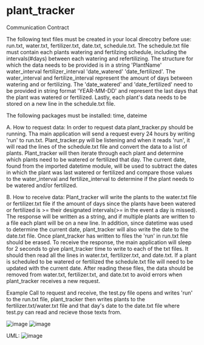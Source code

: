 # plant_tracker

Communication Contract

The following text files must be created in your local direcotry before use: run.txt, water.txt, fertilizer.txt, date.txt, schedule.txt.
The schedule.txt file must contain each plants watering and fertilzing schedule, including the intervals(#days) between each watering and refertilizing. The structure for which the data needs to be provided is in a string 'PlantName' water_interval fertilizer_interval 'date_watered' 'date_fertilized'.
The water_interval and fertilize_interval represent the amount of days between watering and or fertilizing. The 'date_watered' and 'date_fertilized' need to be provided in string format 'YEAR-MM-DD' and represent the last days that the plant was watered or fertilized. Lastly, each plant's data needs to be stored on a new line in the schedule.txt file. 

The following packages must be installed: time, dateime

A. How to request data: In order to request data plant_tracker.py should be running. Tha main application will send a request every 24 hours by writing 'run' to run.txt. Plant_tracker.py will be listening and when it reads 'run', it will read the lines of the schedule.txt file and convert the data to a list of plants. Plant_tracker will then iterate through each plant and determine which plants need to be watered or fertilized that day. The current date, found from the imported datetime module, will be used to subtract the dates in which the plant was last watered or fertilized and compare those values to the water_interval and fertilize_interval to determine if the plant needs to be watered and/or fertilized. 


B. How to receive data: Plant_tracker will write the plants to the water.txt file or fertilizer.txt file if the amount of days since the plants have been watered or fertilized is >= their designated intervals(>= in the event a day is missed). The response will be written as a string, and if multiple plants are written to a file each plant will be on a new line. In addition, since datetime was used to determine the current date, plant_tracker will also write the date to the date.txt file. Once plant_tracker has written to files the 'run' in run.txt file should be erased. To receive the response, the main application will sleep for 2 seconds to give plant_tracker time to write to each of the txt files. It should then read all the lines in water.txt, fertilizer.txt, and date.txt. If a plant is scheduled to be watered or fertilized the schedule.txt file will need to be updated with the current date. After reading these files, the data should be removed from water.txt, fertilizer.txt, and date.txt to avoid errors when plant_tracker receives a new request. 


Example Call to request and receive, the test.py file opens and writes 'run' to the run.txt file, plant_tracker then writes plants to the fertilizer.txt/water.txt file and that day's date to the date.txt file where test.py can read and recieve those texts from.

![image](https://user-images.githubusercontent.com/81596877/181251124-975231f1-422b-4494-abcf-4433effeee30.png)
![image](https://user-images.githubusercontent.com/81596877/181251476-6eb9b249-bc24-424f-85b0-44d02cd13579.png)

UML:
![image](https://user-images.githubusercontent.com/81596877/181142966-67dba3bf-e11e-4fc0-9083-cb6dae7d081c.png)

